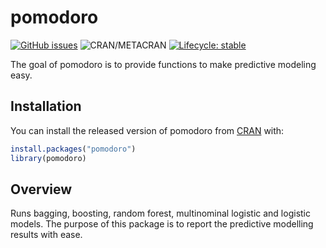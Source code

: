 
<!-- README.md is generated from README.Rmd. Please edit that file -->

# pomodoro

[![GitHub issues](https://img.shields.io/github/issues/seymakalay/pomodoro?style=plastic)](https://github.com/seymakalay/pomodoro/issues) ![CRAN/METACRAN](https://img.shields.io/cran/v/pomodoro?style=plastic) [![Lifecycle: stable](https://img.shields.io/badge/lifecycle-stable-brightgreen.svg)](https://lifecycle.r-lib.org/articles/stages.html#stable)

The goal of pomodoro is to provide functions to make predictive modeling
easy.

## Installation

You can install the released version of pomodoro from
[CRAN](https://CRAN.R-project.org) with:

``` r
install.packages("pomodoro")
library(pomodoro)
```

## Overview

Runs bagging, boosting, random forest, multinominal logistic and
logistic models. The purpose of this package is to report the predictive
modelling results with ease.
